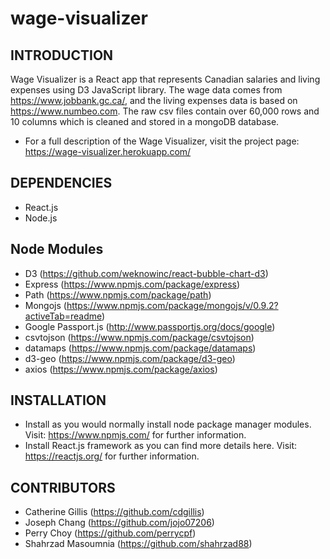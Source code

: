 # wage-visualizer

INTRODUCTION
------------

Wage Visualizer is a React app that represents Canadian salaries and living expenses using D3 JavaScript library.
The wage data comes from https://www.jobbank.gc.ca/, and the living expenses data is based on https://www.numbeo.com. 
The raw csv files contain over 60,000 rows and 10 columns which is cleaned and stored in
a mongoDB database.

 * For a full description of the Wage Visualizer, visit the project page:
   https://wage-visualizer.herokuapp.com/

DEPENDENCIES
------------
* React.js
* Node.js

Node Modules
------------

 * D3 (https://github.com/weknowinc/react-bubble-chart-d3)
 * Express (https://www.npmjs.com/package/express)
 * Path (https://www.npmjs.com/package/path)
 * Mongojs (https://www.npmjs.com/package/mongojs/v/0.9.2?activeTab=readme)
 * Google Passport.js (http://www.passportjs.org/docs/google)
 * csvtojson (https://www.npmjs.com/package/csvtojson)
 * datamaps (https://www.npmjs.com/package/datamaps)
 * d3-geo (https://www.npmjs.com/package/d3-geo)
 * axios (https://www.npmjs.com/package/axios)

INSTALLATION
------------
 
 * Install as you would normally install node package manager modules.
   Visit: https://www.npmjs.com/ for further information.
 * Install React.js framework as you can find more details here.
   Visit: https://reactjs.org/ for further information.

CONTRIBUTORS
------------
- Catherine Gillis (https://github.com/cdgillis)
- Joseph Chang (https://github.com/jojo07206)
- Perry Choy (https://github.com/perrycpf)
- Shahrzad Masoumnia (https://github.com/shahrzad88)
